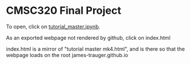 # CMSC320 Final Project

To open, click on <a href="https://github.com/James-Trauger/James-Trauger.github.io/blob/main/tutorial%20master%20mk3.ipynb">tutorial_master.ipynb</a>.

As an exported webpage not rendered by github, click on index.html

index.html is a mirror of "tutorial master mk4.html", and is there so that the
webpage loads on the root james-trauger.github.io
